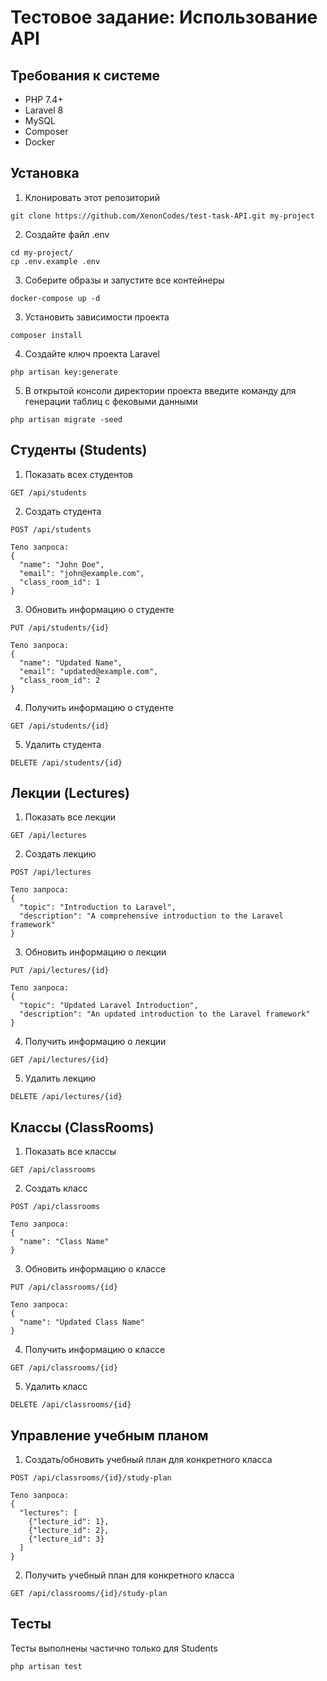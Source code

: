 # Тестовое задание: Использование API

## Требования к системе

- PHP 7.4+
- Laravel 8
- MySQL
- Composer
- Docker

## Установка

1. Клонировать этот репозиторий

```
git clone https://github.com/XenonCodes/test-task-API.git my-project
```

2. Создайте файл .env
```
cd my-project/
cp .env.example .env
```

3. Соберите образы и запустите все контейнеры
```
docker-compose up -d
```

3. Установить зависимости проекта
```
composer install
```

4. Создайте ключ проекта Laravel
```
php artisan key:generate
```

5. В открытой консоли директории проекта введите команду для генерации таблиц с фековыми данными
```
php artisan migrate -seed
```

## Студенты (Students)

1. Показать всех студентов

```
GET /api/students
```

2. Создать студента

```
POST /api/students

Тело запроса:
{
  "name": "John Doe",
  "email": "john@example.com",
  "class_room_id": 1
}
```

3. Обновить информацию о студенте

```
PUT /api/students/{id}

Тело запроса:
{
  "name": "Updated Name",
  "email": "updated@example.com",
  "class_room_id": 2
}
```

4. Получить информацию о студенте

```
GET /api/students/{id}
```

5. Удалить студента

```
DELETE /api/students/{id}
```

## Лекции (Lectures)

1. Показать все лекции

```
GET /api/lectures
```

2. Создать лекцию

```
POST /api/lectures

Тело запроса:
{
  "topic": "Introduction to Laravel",
  "description": "A comprehensive introduction to the Laravel framework"
}
```

3. Обновить информацию о лекции

```
PUT /api/lectures/{id}

Тело запроса:
{
  "topic": "Updated Laravel Introduction",
  "description": "An updated introduction to the Laravel framework"
}
```

4. Получить информацию о лекции

```
GET /api/lectures/{id}
```

5. Удалить лекцию

```
DELETE /api/lectures/{id}
```

## Классы (ClassRooms)

1. Показать все классы

```
GET /api/classrooms
```

2. Создать класс 

```
POST /api/classrooms

Тело запроса:
{
  "name": "Class Name"
}
```

3. Обновить информацию о классе

```
PUT /api/classrooms/{id}

Тело запроса:
{
  "name": "Updated Class Name"
}
```

4. Получить информацию о классе

```
GET /api/classrooms/{id}
```

5. Удалить класс

```
DELETE /api/classrooms/{id}
```

## Управление учебным планом

1. Создать/обновить учебный план для конкретного класса

```
POST /api/classrooms/{id}/study-plan

Тело запроса:
{
  "lectures": [
    {"lecture_id": 1},
    {"lecture_id": 2},
    {"lecture_id": 3}
  ]
}
```

2. Получить учебный план для конкретного класса

```
GET /api/classrooms/{id}/study-plan
```

## Тесты

Тесты выполнены частично только для Students

```
php artisan test
```